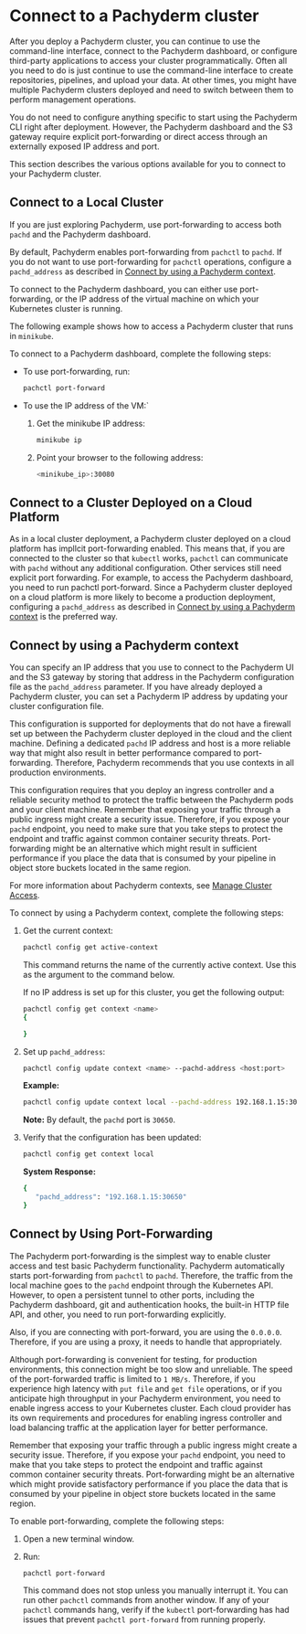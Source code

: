 # Connect to a Pachyderm cluster

After you deploy a Pachyderm cluster, you can continue to use the command-line
interface, connect to the Pachyderm dashboard, or configure third-party
applications to access your cluster programmatically. Often all you need to do
is just continue to use the command-line interface to create repositories,
pipelines, and upload your data. At other times, you might have multiple
Pachyderm clusters deployed and need to switch between them to perform
management operations.

You do not need to configure anything specific to start using the Pachyderm CLI
right after deployment. However, the Pachyderm dashboard and the S3 gateway
require explicit port-forwarding or direct access through an externally exposed
IP address and port.

This section describes the various options available for you to connect to your
Pachyderm cluster.

## Connect to a Local Cluster

If you are just exploring Pachyderm, use port-forwarding to access both `pachd`
and the Pachyderm dashboard.

By default, Pachyderm enables port-forwarding from `pachctl` to `pachd`. If you
do not want to use port-forwarding for `pachctl` operations, configure a
`pachd_address` as described in
[Connect by using a Pachyderm context](#connect-by-using-a-pachyderm-context).

To connect to the Pachyderm dashboard, you can either use port-forwarding, or
the IP address of the virtual machine on which your Kubernetes cluster is
running.

The following example shows how to access a Pachyderm cluster that runs in
`minikube`.

To connect to a Pachyderm dashboard, complete the following steps:

-   To use port-forwarding, run:

    ```bash
    pachctl port-forward
    ```

-   To use the IP address of the VM:`

    1. Get the minikube IP address:

        ```bash
        minikube ip
        ```

    1. Point your browser to the following address:

        ```bash
        <minikube_ip>:30080
        ```

## Connect to a Cluster Deployed on a Cloud Platform

As in a local cluster deployment, a Pachyderm cluster deployed on a cloud
platform has impllcit port-forwarding enabled. This means that, if you are
connected to the cluster so that `kubectl` works, `pachctl` can communicate with
`pachd` without any additional configuration. Other services still need explicit
port forwarding. For example, to access the Pachyderm dashboard, you need to run
pachctl port-forward. Since a Pachyderm cluster deployed on a cloud platform is
more likely to become a production deployment, configuring a `pachd_address` as
described in
[Connect by using a Pachyderm context](#connect-by-using-a-pachyderm-context) is
the preferred way.

## Connect by using a Pachyderm context

You can specify an IP address that you use to connect to the Pachyderm UI and
the S3 gateway by storing that address in the Pachyderm configuration file as
the `pachd_address` parameter. If you have already deployed a Pachyderm cluster,
you can set a Pachyderm IP address by updating your cluster configuration file.

This configuration is supported for deployments that do not have a firewall set
up between the Pachyderm cluster deployed in the cloud and the client machine.
Defining a dedicated `pachd` IP address and host is a more reliable way that
might also result in better performance compared to port-forwarding. Therefore,
Pachyderm recommends that you use contexts in all production environments.

This configuration requires that you deploy an ingress controller and a reliable
security method to protect the traffic between the Pachyderm pods and your
client machine. Remember that exposing your traffic through a public ingress
might create a security issue. Therefore, if you expose your `pachd` endpoint,
you need to make sure that you take steps to protect the endpoint and traffic
against common container security threats. Port-forwarding might be an
alternative which might result in sufficient performance if you place the data
that is consumed by your pipeline in object store buckets located in the same
region.

For more information about Pachyderm contexts, see
[Manage Cluster Access](../manage/cluster-access.md).

To connect by using a Pachyderm context, complete the following steps:

1. Get the current context:

    ```bash
    pachctl config get active-context
    ```

    This command returns the name of the currently active context. Use this as
    the argument to the command below.

    If no IP address is set up for this cluster, you get the following output:

    ```bash
    pachctl config get context <name>
    {

    }
    ```

1. Set up `pachd_address`:

    ```bash
    pachctl config update context <name> --pachd-address <host:port>
    ```

    **Example:**

    ```bash
    pachctl config update context local --pachd-address 192.168.1.15:30650
    ```

    **Note:** By default, the `pachd` port is `30650`.

1. Verify that the configuration has been updated:

    ```bash
    pachctl config get context local
    ```

    **System Response:**

    ```bash
    {
       "pachd_address": "192.168.1.15:30650"
    }
    ```

## Connect by Using Port-Forwarding

The Pachyderm port-forwarding is the simplest way to enable cluster access and
test basic Pachyderm functionality. Pachyderm automatically starts
port-forwarding from `pachctl` to `pachd`. Therefore, the traffic from the local
machine goes to the `pachd` endpoint through the Kubernetes API. However, to
open a persistent tunnel to other ports, including the Pachyderm dashboard, git
and authentication hooks, the built-in HTTP file API, and other, you need to run
port-forwarding explicitly.

Also, if you are connecting with port-forward, you are using the `0.0.0.0`.
Therefore, if you are using a proxy, it needs to handle that appropriately.

Although port-forwarding is convenient for testing, for production environments,
this connection might be too slow and unreliable. The speed of the
port-forwarded traffic is limited to `1 MB/s`. Therefore, if you experience high
latency with `put file` and `get file` operations, or if you anticipate high
throughput in your Pachyderm environment, you need to enable ingress access to
your Kubernetes cluster. Each cloud provider has its own requirements and
procedures for enabling ingress controller and load balancing traffic at the
application layer for better performance.

Remember that exposing your traffic through a public ingress might create a
security issue. Therefore, if you expose your `pachd` endpoint, you need to make
that you take steps to protect the endpoint and traffic against common container
security threats. Port-forwarding might be an alternative which might provide
satisfactory performance if you place the data that is consumed by your pipeline
in object store buckets located in the same region.

<!--Add a link to the section that describes the above-->

To enable port-forwarding, complete the following steps:

1. Open a new terminal window.
1. Run:

    ```bash
    pachctl port-forward
    ```

    This command does not stop unless you manually interrupt it. You can run
    other `pachctl` commands from another window. If any of your `pachctl`
    commands hang, verify if the `kubectl` port-forwarding has had issues that
    prevent `pachctl port-forward` from running properly.
